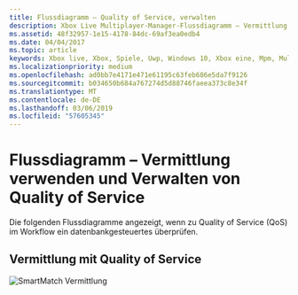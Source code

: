 ```yaml
---
title: Flussdiagramm – Quality of Service, verwalten
description: Xbox Live Multiplayer-Manager-Flussdiagramm – Vermittlung verwenden und Verwalten von Quality of Service
ms.assetid: 48f32957-1e15-4178-84dc-69af3ea0edb4
ms.date: 04/04/2017
ms.topic: article
keywords: Xbox live, Xbox, Spiele, Uwp, Windows 10, Xbox eine, Mpm, Multiplayer-Spiele, Qualität des Service, Qos, Multiplayer-Manager, Flussdiagramm
ms.localizationpriority: medium
ms.openlocfilehash: ad0bb7e4171e471e61195c63feb686e5da7f9126
ms.sourcegitcommit: b034650b684a767274d5d88746faeea373c8e34f
ms.translationtype: MT
ms.contentlocale: de-DE
ms.lasthandoff: 03/06/2019
ms.locfileid: "57605345"
---
```

# <a name="flowchart---use-matchmaking-and-manage-quality-of-service"></a>Flussdiagramm – Vermittlung verwenden und Verwalten von Quality of Service

Die folgenden Flussdiagramme angezeigt, wenn zu Quality of Service (QoS) im Workflow ein datenbankgesteuertes überprüfen.

## <a name="matchmaking-with-quality-of-service"></a>Vermittlung mit Quality of Service

![SmartMatch Vermittlung](../../../images/multiplayer/mpm-matchmaking-with-qos.png)
